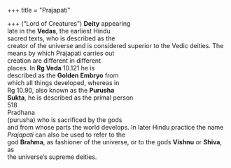 +++
title = "Prajapati"

+++
(“Lord of Creatures”) **Deity** appearing  
late in the **Vedas**, the earliest Hindu  
sacred texts, who is described as the  
creator of the universe and is considered superior to the Vedic deities. The  
means by which Prajapati carries out  
creation are different in different  
places. In **Rg Veda** 10.121 he is  
described as the **Golden Embryo** from  
which all things developed, whereas in  
Rg 10.90, also known as the **Purusha**  
**Sukta**, he is described as the primal person  
518  
Pradhana  
(purusha) who is sacrificed by the gods  
and from whose parts the world develops. In later Hindu practice the name  
*Prajapati* can also be used to refer to the  
god **Brahma**, as fashioner of the universe, or to the gods **Vishnu** or **Shiva**, as  
the universe’s supreme deities.